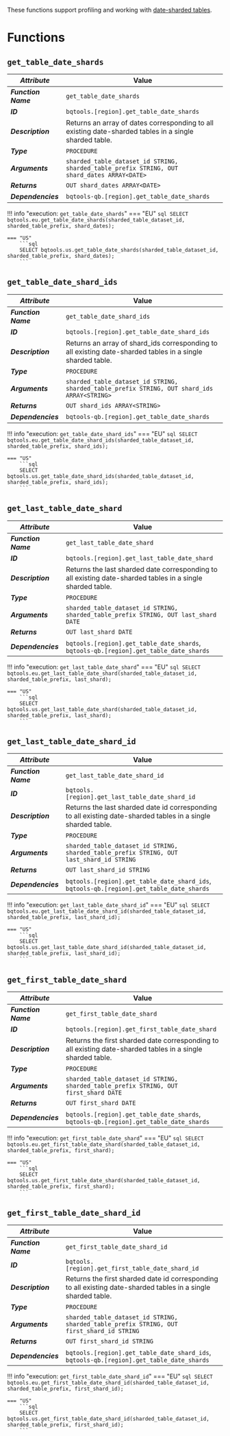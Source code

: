These functions support profiling and working with [date-sharded tables](https://cloud.google.com/bigquery/docs/partitioned-tables#dt_partition_shard).

# Functions
## **`get_table_date_shards`**
_**Attribute**_ | Value
--- | ---
_**Function Name**_ | `get_table_date_shards`
_**ID**_ | `bqtools.[region].get_table_date_shards`
_**Description**_ | Returns an array of dates corresponding to all existing date-sharded tables in a single sharded table.
_**Type**_ | `PROCEDURE`
_**Arguments**_ | `sharded_table_dataset_id STRING, sharded_table_prefix STRING, OUT shard_dates ARRAY<DATE>`
_**Returns**_ | `OUT shard_dates ARRAY<DATE>`
_**Dependencies**_ | `bqtools-qb.[region].get_table_date_shards`

!!! info "execution: `get_table_date_shards`"
    === "EU"
        ```sql
        SELECT bqtools.eu.get_table_date_shards(sharded_table_dataset_id, sharded_table_prefix, shard_dates);
        ```

    === "US"
        ```sql
        SELECT bqtools.us.get_table_date_shards(sharded_table_dataset_id, sharded_table_prefix, shard_dates);
        ```

## **`get_table_date_shard_ids`**
_**Attribute**_ | Value
--- | ---
_**Function Name**_ | `get_table_date_shard_ids`
_**ID**_ | `bqtools.[region].get_table_date_shard_ids`
_**Description**_ | Returns an array of shard_ids corresponding to all existing date-sharded tables in a single sharded table.
_**Type**_ | `PROCEDURE`
_**Arguments**_ | `sharded_table_dataset_id STRING, sharded_table_prefix STRING, OUT shard_ids ARRAY<STRING>`
_**Returns**_ | `OUT shard_ids ARRAY<STRING>`
_**Dependencies**_ | `bqtools-qb.[region].get_table_date_shards`

!!! info "execution: `get_table_date_shard_ids`"
    === "EU"
        ```sql
        SELECT bqtools.eu.get_table_date_shard_ids(sharded_table_dataset_id, sharded_table_prefix, shard_ids);
        ```

    === "US"
        ```sql
        SELECT bqtools.us.get_table_date_shard_ids(sharded_table_dataset_id, sharded_table_prefix, shard_ids);
        ```

## **`get_last_table_date_shard`**
_**Attribute**_ | Value
--- | ---
_**Function Name**_ | `get_last_table_date_shard`
_**ID**_ | `bqtools.[region].get_last_table_date_shard`
_**Description**_ | Returns the last sharded date corresponding to all existing date-sharded tables in a single sharded table.
_**Type**_ | `PROCEDURE`
_**Arguments**_ | `sharded_table_dataset_id STRING, sharded_table_prefix STRING, OUT last_shard DATE`
_**Returns**_ | `OUT last_shard DATE`
_**Dependencies**_ | `bqtools.[region].get_table_date_shards`, `bqtools-qb.[region].get_table_date_shards`

!!! info "execution: `get_last_table_date_shard`"
    === "EU"
        ```sql
        SELECT bqtools.eu.get_last_table_date_shard(sharded_table_dataset_id, sharded_table_prefix, last_shard);
        ```
    
    === "US"
        ```sql
        SELECT bqtools.us.get_last_table_date_shard(sharded_table_dataset_id, sharded_table_prefix, last_shard);
        ```

## **`get_last_table_date_shard_id`**
_**Attribute**_ | Value
--- | ---
_**Function Name**_ | `get_last_table_date_shard_id`
_**ID**_ | `bqtools.[region].get_last_table_date_shard_id`
_**Description**_ | Returns the last sharded date id corresponding to all existing date-sharded tables in a single sharded table.
_**Type**_ | `PROCEDURE`
_**Arguments**_ | `sharded_table_dataset_id STRING, sharded_table_prefix STRING, OUT last_shard_id STRING`
_**Returns**_ | `OUT last_shard_id STRING`
_**Dependencies**_ | `bqtools.[region].get_table_date_shard_ids`, `bqtools-qb.[region].get_table_date_shards`

!!! info "execution: `get_last_table_date_shard_id`"
    === "EU"
        ```sql
        SELECT bqtools.eu.get_last_table_date_shard_id(sharded_table_dataset_id, sharded_table_prefix, last_shard_id);
        ```
    
    === "US"
        ```sql
        SELECT bqtools.us.get_last_table_date_shard_id(sharded_table_dataset_id, sharded_table_prefix, last_shard_id);
        ```

## **`get_first_table_date_shard`**
_**Attribute**_ | Value
--- | ---
_**Function Name**_ | `get_first_table_date_shard`
_**ID**_ | `bqtools.[region].get_first_table_date_shard`
_**Description**_ | Returns the first sharded date corresponding to all existing date-sharded tables in a single sharded table.
_**Type**_ | `PROCEDURE`
_**Arguments**_ | `sharded_table_dataset_id STRING, sharded_table_prefix STRING, OUT first_shard DATE`
_**Returns**_ | `OUT first_shard DATE`
_**Dependencies**_ | `bqtools.[region].get_table_date_shards`, `bqtools-qb.[region].get_table_date_shards`

!!! info "execution: `get_first_table_date_shard`"
    === "EU"
        ```sql
        SELECT bqtools.eu.get_first_table_date_shard(sharded_table_dataset_id, sharded_table_prefix, first_shard);
        ```
    
    === "US"
        ```sql
        SELECT bqtools.us.get_first_table_date_shard(sharded_table_dataset_id, sharded_table_prefix, first_shard);
        ```

## **`get_first_table_date_shard_id`**
_**Attribute**_ | Value
--- | ---
_**Function Name**_ | `get_first_table_date_shard_id`
_**ID**_ | `bqtools.[region].get_first_table_date_shard_id`
_**Description**_ | Returns the first sharded date id corresponding to all existing date-sharded tables in a single sharded table.
_**Type**_ | `PROCEDURE`
_**Arguments**_ | `sharded_table_dataset_id STRING, sharded_table_prefix STRING, OUT first_shard_id STRING`
_**Returns**_ | `OUT first_shard_id STRING`
_**Dependencies**_ | `bqtools.[region].get_table_date_shard_ids`, `bqtools-qb.[region].get_table_date_shards`

!!! info "execution: `get_first_table_date_shard_id`"
    === "EU"
        ```sql
        SELECT bqtools.eu.get_first_table_date_shard_id(sharded_table_dataset_id, sharded_table_prefix, first_shard_id);
        ```
    
    === "US"
        ```sql
        SELECT bqtools.us.get_first_table_date_shard_id(sharded_table_dataset_id, sharded_table_prefix, first_shard_id);
        ```